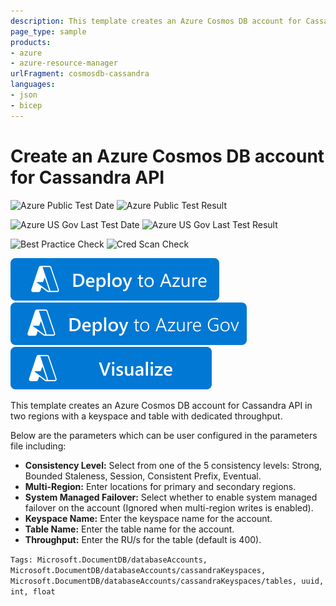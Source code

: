 ```yaml
---
description: This template creates an Azure Cosmos DB account for Cassandra API in two regions with a keyspace and table with dedicated throughput.
page_type: sample
products:
- azure
- azure-resource-manager
urlFragment: cosmosdb-cassandra
languages:
- json
- bicep
---
```

# Create an Azure Cosmos DB account for Cassandra API

![Azure Public Test Date](https://azurequickstartsservice.blob.core.windows.net/badges/quickstarts/microsoft.documentdb/cosmosdb-cassandra/PublicLastTestDate.svg)
![Azure Public Test Result](https://azurequickstartsservice.blob.core.windows.net/badges/quickstarts/microsoft.documentdb/cosmosdb-cassandra/PublicDeployment.svg)

![Azure US Gov Last Test Date](https://azurequickstartsservice.blob.core.windows.net/badges/quickstarts/microsoft.documentdb/cosmosdb-cassandra/FairfaxLastTestDate.svg)
![Azure US Gov Last Test Result](https://azurequickstartsservice.blob.core.windows.net/badges/quickstarts/microsoft.documentdb/cosmosdb-cassandra/FairfaxDeployment.svg)

![Best Practice Check](https://azurequickstartsservice.blob.core.windows.net/badges/quickstarts/microsoft.documentdb/cosmosdb-cassandra/BestPracticeResult.svg)
![Cred Scan Check](https://azurequickstartsservice.blob.core.windows.net/badges/quickstarts/microsoft.documentdb/cosmosdb-cassandra/CredScanResult.svg)

[![Deploy To Azure](https://raw.githubusercontent.com/Azure/azure-quickstart-templates/master/1-CONTRIBUTION-GUIDE/images/deploytoazure.svg?sanitize=true)](https://portal.azure.com/#create/Microsoft.Template/uri/https%3A%2F%2Fraw.githubusercontent.com%2FAzure%2Fazure-quickstart-templates%2Fmaster%2Fquickstarts%2Fmicrosoft.documentdb%2Fcosmosdb-cassandra%2Fazuredeploy.json)
[![Deploy To Azure US Gov](https://raw.githubusercontent.com/Azure/azure-quickstart-templates/master/1-CONTRIBUTION-GUIDE/images/deploytoazuregov.svg?sanitize=true)](https://portal.azure.us/#create/Microsoft.Template/uri/https%3A%2F%2Fraw.githubusercontent.com%2FAzure%2Fazure-quickstart-templates%2Fmaster%2Fquickstarts%2Fmicrosoft.documentdb%2Fcosmosdb-cassandra%2Fazuredeploy.json)
[![Visualize](https://raw.githubusercontent.com/Azure/azure-quickstart-templates/master/1-CONTRIBUTION-GUIDE/images/visualizebutton.svg?sanitize=true)](http://armviz.io/#/?load=https%3A%2F%2Fraw.githubusercontent.com%2FAzure%2Fazure-quickstart-templates%2Fmaster%2Fquickstarts%2Fmicrosoft.documentdb%2Fcosmosdb-cassandra%2Fazuredeploy.json)

This template creates an Azure Cosmos DB account for Cassandra API in two regions with a keyspace and table with dedicated throughput.

Below are the parameters which can be user configured in the parameters file including:

- **Consistency Level:** Select from one of the 5 consistency levels: Strong, Bounded Staleness, Session, Consistent Prefix, Eventual.
- **Multi-Region:** Enter locations for primary and secondary regions.
- **System Managed Failover:** Select whether to enable system managed failover on the account (Ignored when multi-region writes is enabled).
- **Keyspace Name:** Enter the keyspace name for the account.
- **Table Name:** Enter the table name for the account.
- **Throughput:** Enter the RU/s for the table (default is 400).

`Tags: Microsoft.DocumentDB/databaseAccounts, Microsoft.DocumentDB/databaseAccounts/cassandraKeyspaces, Microsoft.DocumentDB/databaseAccounts/cassandraKeyspaces/tables, uuid, int, float`
